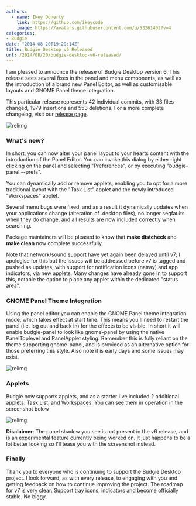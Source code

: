 ```yaml
---
authors:
  - name: Ikey Doherty
    link: https://github.com/ikeycode
    image: https://avatars.githubusercontent.com/u/53261402?v=4
categories:
- Budgie
date: "2014-08-20T19:29:14Z"
title: Budgie Desktop v6 Released
url: /2014/08/20/budgie-desktop-v6-released/
---
```


I am pleased to announce the release of Budgie Desktop version 6. This release sees several fixes in the panel and menu components, as well as the 
introduction of a brand new Panel Editor, as well as customisable layouts and GNOME Panel theme integration.
<!--more-->
This particular release represents 42 individual commits, with 33 files changed, 1979 insertions and 553 deletions. For a more complete changelog, visit our 
[release page](https://github.com/solus-project/budgie-desktop/releases/tag/v6 "GitHub: Budgie Desktop v6").

![relimg](https://solus-project.com/release_images/PanelEditor.png)

### What's new?

In short, you can now alter your panel layout to your hearts content with the introduction of the Panel Editor. You can invoke this dialog by either right clicking on the 
panel and selecting "Preferences", or by executing "budgie-panel --prefs".

You can dynamically add or remove applets, enabling you to opt for a more traditional layout with the "Task List" applet and the newly introduced "Workspaces" applet.

Several menu bugs were fixed, and as a result it dynamically updates when your applications change (alteration of .desktop files), no longer segfaults when they do 
change, and all results are now included correctly when searching.

Package maintainers will be pleased to know that **make distcheck** and **make clean** now complete successfully.

Note that network/sound support have yet again been delayed until v7; I apologise for this but the issues will be addressed before v7 is tagged and pushed as 
updates, with support for notification icons (natray) and app indicators, via new applets. Many changes have already gone in to support this, notable the option to 
place any applet within the dedicated "status area".

### GNOME Panel Theme Integration

Using the panel editor you can enable the GNOME Panel theme integration mode, which takes effect at start time. This means you'll need to restart the panel 
(i.e. log out and back in) for the effects to be visible. In short it will enable budgie-panel to look like gnome-panel by using the native PanelToplevel and PanelApplet 
styling. Remember this is fully reliant on the theme supporting gnome-panel, and is provided as an alternative option for those preferring this style. Also note it is 
early days and some issues may exist.

![relimg](https://solus-project.com/release_images/NumixAndPanel.png)

### Applets

Budgie now supports applets, and as a starter I've included 2 additional applets: Task List, and Workspaces. You can see them in operation in the screenshot below

![relimg](https://solus-project.com/release_images/Workspaces.png)

**Disclaimer**: The panel shadow you see is not present in the v6 release, and is an experimental feature currently being worked on. It just happens to be a 
lot better looking so I'll tease you with the screenshot instead.

### Finally

Thank you to everyone who is continuing to support the Budgie Desktop project. I look forward, as with every release, to engaging with you and getting feedback on how to continue improving the project. The roadmap for v7 is very clear: Support tray icons, indicators and become officially stable. No biggy.